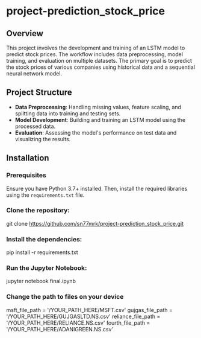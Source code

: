 # project-prediction_stock_price


## Overview
This project involves the development and training of an LSTM model to predict stock prices. The workflow includes data preprocessing, model training, and evaluation on multiple datasets. The primary goal is to predict the stock prices of various companies using historical data and a sequential neural network model.

## Project Structure
- **Data Preprocessing**: Handling missing values, feature scaling, and splitting data into training and testing sets.
- **Model Development**: Building and training an LSTM model using the processed data.
- **Evaluation**: Assessing the model's performance on test data and visualizing the results.

## Installation

### Prerequisites
Ensure you have Python 3.7+ installed. Then, install the required libraries using the `requirements.txt` file.

### Clone the repository:
git clone https://github.com/sn77mrk/project-prediction_stock_price.git
### Install the dependencies:
pip install -r requirements.txt
### Run the Jupyter Notebook:
jupyter notebook final.ipynb
### Change the path to files on your device
msft_file_path = '/YOUR_PATH_HERE/MSFT.csv'
gujgas_file_path = '/YOUR_PATH_HERE/GUJGASLTD.NS.csv'
reliance_file_path = '/YOUR_PATH_HERE/RELIANCE.NS.csv'
fourth_file_path = '/YOUR_PATH_HERE/ADANIGREEN.NS.csv'
```bash
